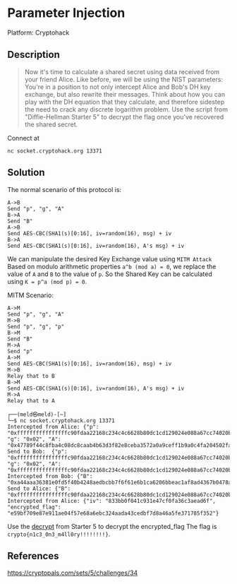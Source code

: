 # Parameter Injection
Platform: Cryptohack

## Description
> Now it's time to calculate a shared secret using data received from your friend Alice. Like before, we will be using the NIST parameters:
> You're in a position to not only intercept Alice and Bob's DH key exchange, but also rewrite their messages. Think about how you can play with the DH equation that they calculate, and therefore sidestep the need to crack any discrete logarithm problem.
> Use the script from "Diffie-Hellman Starter 5" to decrypt the flag once you've recovered the shared secret.

Connect at 
```
nc socket.cryptohack.org 13371
```
## Solution
The normal scenario of this protocol is:
```
A->B
Send "p", "g", "A"
B->A
Send "B"
A->B
Send AES-CBC(SHA1(s)[0:16], iv=random(16), msg) + iv
B->A
Send AES-CBC(SHA1(s)[0:16], iv=random(16), A's msg) + iv
```
We can manipulate the desired Key Exchange value using `MITM Attack`
Based on modulo arithmetic properties `a^b (mod a) = 0`, we replace the value of `A` and `B` to the value of `p`. So the Shared Key can be calculated using `K = p^a (mod p) = 0`.

MITM Scenario:
```
A->M
Send "p", "g", "A"
M->B
Send "p", "g", "p"
B->M
Send "B"
M->A
Send "p"
A->M
Send AES-CBC(SHA1(s)[0:16], iv=random(16), msg) + iv
M->B
Relay that to B
B->M
Send AES-CBC(SHA1(s)[0:16], iv=random(16), A's msg) + iv
M->A
Relay that to A
```

```console
┌──(meld㉿meld)-[~]
└─$ nc socket.cryptohack.org 13371
Intercepted from Alice: {"p": "0xffffffffffffffffc90fdaa22168c234c4c6628b80dc1cd129024e088a67cc74020bbea63b139b22514a08798e3404ddef9519b3cd3a431b302b0a6df25f14374fe1356d6d51c245e485b576625e7ec6f44c42e9a637ed6b0bff5cb6f406b7edee386bfb5a899fa5ae9f24117c4b1fe649286651ece45b3dc2007cb8a163bf0598da48361c55d39a69163fa8fd24cf5f83655d23dca3ad961c62f356208552bb9ed529077096966d670c354e4abc9804f1746c08ca237327ffffffffffffffff", "g": "0x02", "A": "0x47789f44c8fba4c08dc8caab4b63d3f82e8ceba3572a0a9ceff1b9a0c4fa204502fa5c45c34d641f6f96089f6c1124e103b71fee34c95e65bfa276f0549fc3ed879d3d87526609841ed736f2847b2730c434d9f6917836bfa37959842e9c801249c776dececf6cb6a46d21eb1255ffaccd7e6553da448a432c6462718f7ced3878c14e7d66315e4d4093694af5d04590cbfba495f047fd06e487862735fa6380d0b6f48841e2b8cdc12700c71b45965e62bc52a2df6e418090309770fb0ebfcc"}
Send to Bob:  {"p": "0xffffffffffffffffc90fdaa22168c234c4c6628b80dc1cd129024e088a67cc74020bbea63b139b22514a08798e3404ddef9519b3cd3a431b302b0a6df25f14374fe1356d6d51c245e485b576625e7ec6f44c42e9a637ed6b0bff5cb6f406b7edee386bfb5a899fa5ae9f24117c4b1fe649286651ece45b3dc2007cb8a163bf0598da48361c55d39a69163fa8fd24cf5f83655d23dca3ad961c62f356208552bb9ed529077096966d670c354e4abc9804f1746c08ca237327ffffffffffffffff", "g": "0x02", "A": "0xffffffffffffffffc90fdaa22168c234c4c6628b80dc1cd129024e088a67cc74020bbea63b139b22514a08798e3404ddef9519b3cd3a431b302b0a6df25f14374fe1356d6d51c245e485b576625e7ec6f44c42e9a637ed6b0bff5cb6f406b7edee386bfb5a899fa5ae9f24117c4b1fe649286651ece45b3dc2007cb8a163bf0598da48361c55d39a69163fa8fd24cf5f83655d23dca3ad961c62f356208552bb9ed529077096966d670c354e4abc9804f1746c08ca237327ffffffffffffffff"}
Intercepted from Bob: {"B": "0xa44aaa36381e0fd5f40b4248aedbcbb7f6f61e6b1ca6206bbeac1af8ad4367b0478a01f9282338b741865ba6b71a919806a140bfb4ab0bfb81099c84746db56f2d7972ac5e5205fa7c8cfe4ecc298312947db9f3e0833f3fbd638218cef8dacb6e2c5f535c6c08b04fbde9eaee890c2820c4469f17687a8d3b4af9cd27af0380462ed72e7ea391659f40078a5336e0586e7b64aa421d469454001227c0ecaeceade0598f65cc3cbb558e5b4c624bf49d78aed09771c5abb90394e5cb6d330860"}
Send to Alice: {"B": "0xffffffffffffffffc90fdaa22168c234c4c6628b80dc1cd129024e088a67cc74020bbea63b139b22514a08798e3404ddef9519b3cd3a431b302b0a6df25f14374fe1356d6d51c245e485b576625e7ec6f44c42e9a637ed6b0bff5cb6f406b7edee386bfb5a899fa5ae9f24117c4b1fe649286651ece45b3dc2007cb8a163bf0598da48361c55d39a69163fa8fd24cf5f83655d23dca3ad961c62f356208552bb9ed529077096966d670c354e4abc9804f1746c08ca237327ffffffffffffffff"}
Intercepted from Alice: {"iv": "833bb0f041c931e47cf0fa36c3aead6f", "encrypted_flag": "e59bf709e87e911ae04f57e68a6ebc324aada43cedbf7d8a46a5fe371785f352"}
```

Use the [decrypt](https://github.com/wildanwalidany/CryptoCTF-Writeups/blob/main/Public-Key%20Cryptography/Diffie-Hellman/Starter_5.md) from Starter 5 to decrypt the encrypted_flag
The flag is `crypto{n1c3_0n3_m4ll0ry!!!!!!!!}`.

## References
https://cryptopals.com/sets/5/challenges/34